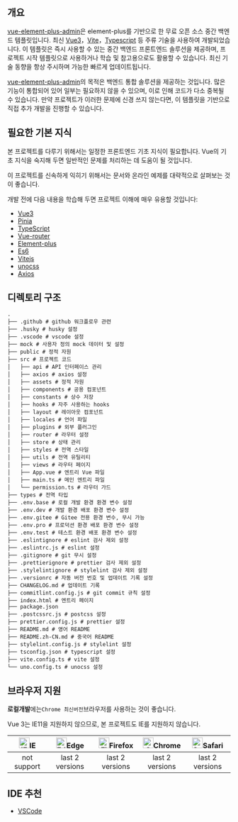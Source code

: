 <!-- # 소개 -->

<!-- ::: warning 주의

- 如果需要 v1 版本的文档，请到 [v1](https://github.com/kailong321200875/vue-element-plus-admin-doc/tree/v1) 分支进行 clone ，目前文档仅支持 v2 版本

::: -->

## 개요

[vue-element-plus-admin](https://github.com/web2-solution/web2-vue-framework/tree/demo)은 element-plus를 기반으로 한 무료 오픈 소스 중간 백엔드 템플릿입니다. 최신 [Vue3](https://github.com/vuejs/vue-next)，[Vite](https://github.com/vitejs/vite)，[Typescript](https://www.typescriptlang.org/) 등 주류 기술을 사용하여 개발되었습니다. 이 템플릿은 즉시 사용할 수 있는 중간 백엔드 프론트엔드 솔루션을 제공하며, 프로젝트 시작 템플릿으로 사용하거나 학습 및 참고용으로도 활용할 수 있습니다. 최신 기술 동향을 항상 주시하며 가능한  빠르게 업데이트됩니다.

[vue-element-plus-admin](https://github.com/web2-solution/web2-vue-framework/tree/demo)의 목적은 백엔드 통합 솔루션을 제공하는 것입니다. 많은 기능이 통합되어 있어 일부는 필요하지 않을 수 있으며, 이로 인해 코드가 다소 중복될 수 있습니다. 만약 프로젝트가 이러한 문제에 신경 쓰지 않는다면, 이 템플릿을 기반으로 직접 추가 개발을 진행할 수 있습니다.

<!-- ::: warning 주의

- 由于精力有限，[template](https://github.com/kailong321200875/vue-element-plus-admin/tree/template) 分支将不再维护，如果需要精简版，请自行删除不需要的文件及代码。

::: -->

<!-- 如需要基础模版，请切换到 [mini](https://github.com/kailong321200875/vue-element-plus-admin/tree/mini) 分支，[mini](https://github.com/kailong321200875/vue-element-plus-admin/tree/mini) 只简单集成了一些如：布局、动态菜单等常用布局功能，更适合开发者进行二次开发。 -->

## 필요한 기본 지식

본 프로젝트를 다루기 위해서는 일정한 프론트엔드 기초 지식이 필요합니다. Vue의 기초 지식을 숙지해 두면 일반적인 문제를 처리하는 데 도움이 될 것입니다.

이 프로젝트를 신속하게 익히기 위해서는 문서와 온라인 예제를 대략적으로 살펴보는 것이 좋습니다.

개발 전에 다음 내용을 학습해 두면 프로젝트 이해에 매우 유용할 것입니다:

- [Vue3](https://v3.vuejs.org/)
- [Pinia](https://pinia.vuejs.org/)
- [TypeScript](https://www.typescriptlang.org/)
- [Vue-router](https://next.router.vuejs.org/)
- [Element-plus](https://element-plus.org/)
- [Es6](https://es6.ruanyifeng.com/)
- [Vitejs](https://vitejs.dev/)
- [unocss](https://unocss.dev/)
- [Axios](https://axios-http.com/)

## 디렉토리 구조

```
.
├── .github # github 워크플로우 관련
├── .husky # husky 설정
├── .vscode # vscode 설정
├── mock # 사용자 정의 mock 데이터 및 설정
├── public # 정적 자원
├── src # 프로젝트 코드
│   ├── api # API 인터페이스 관리
│   ├── axios # axios 설정
│   ├── assets # 정적 자원
│   ├── components # 공용 컴포넌트
│   ├── constants # 상수 저장
│   ├── hooks # 자주 사용하는 hooks
│   ├── layout # 레이아웃 컴포넌트
│   ├── locales # 언어 파일
│   ├── plugins # 외부 플러그인
│   ├── router # 라우터 설정
│   ├── store # 상태 관리
│   ├── styles # 전역 스타일
│   ├── utils # 전역 유틸리티
│   ├── views # 라우터 페이지
│   ├── App.vue # 엔트리 Vue 파일
│   ├── main.ts # 메인 엔트리 파일
│   └── permission.ts # 라우터 가드
├── types # 전역 타입
├── .env.base # 로컬 개발 환경 환경 변수 설정
├── .env.dev # 개발 환경 배포 환경 변수 설정
├── .env.gitee # Gitee 전용 환경 변수, 무시 가능
├── .env.pro # 프로덕션 환경 배포 환경 변수 설정
├── .env.test # 테스트 환경 배포 환경 변수 설정
├── .eslintignore # eslint 검사 제외 설정
├── .eslintrc.js # eslint 설정
├── .gitignore # git 무시 설정
├── .prettierignore # prettier 검사 제외 설정
├── .stylelintignore # stylelint 검사 제외 설정
├── .versionrc # 자동 버전 번호 및 업데이트 기록 설정
├── CHANGELOG.md # 업데이트 기록
├── commitlint.config.js # git commit 규칙 설정
├── index.html # 엔트리 페이지
├── package.json
├── .postcssrc.js # postcss 설정
├── prettier.config.js # prettier 설정
├── README.md # 영어 README
├── README.zh-CN.md # 중국어 README
├── stylelint.config.js # stylelint 설정
├── tsconfig.json # typescript 설정
├── vite.config.ts # vite 설정
└── uno.config.ts # unocss 설정
```

## 브라우저 지원

**로컬개발**에는`Chrome 최신버전`브라우저를 사용하는 것이 좋습니다.

Vue 3는 IE11을 지원하지 않으므로, 본 프로젝트도 IE를 지원하지 않습니다.

| [<img src="https://raw.githubusercontent.com/alrra/browser-logos/master/src/archive/internet-explorer_9-11/internet-explorer_9-11_48x48.png" alt="IE" width="24px" height="24px"  />](http://godban.github.io/browsers-support-badges/)IE | [<img src="https://raw.githubusercontent.com/alrra/browser-logos/master/src/edge/edge_48x48.png" alt=" Edge" width="24px" height="24px" />](http://godban.github.io/browsers-support-badges/)Edge | [<img src="https://raw.githubusercontent.com/alrra/browser-logos/master/src/firefox/firefox_48x48.png" alt="Firefox" width="24px" height="24px" />](http://godban.github.io/browsers-support-badges/)Firefox | [<img src="https://raw.githubusercontent.com/alrra/browser-logos/master/src/chrome/chrome_48x48.png" alt="Chrome" width="24px" height="24px" />](http://godban.github.io/browsers-support-badges/)Chrome | [<img src="https://raw.githubusercontent.com/alrra/browser-logos/master/src/safari/safari_48x48.png" alt="Safari" width="24px" height="24px" />](http://godban.github.io/browsers-support-badges/)Safari |
| :-: | :-: | :-: | :-: | :-: |
| not support | last 2 versions | last 2 versions | last 2 versions | last 2 versions |

## IDE 추천

- [VSCode](https://code.visualstudio.com/)
